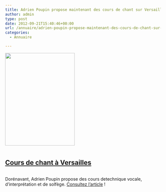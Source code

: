 ```yaml
---
title: Adrien Poupin propose maintenant des cours de chant sur Versailles
author: admin
type: post
date: 2012-09-21T15:40:46+00:00
url: /annuaire/adrien-poupin-propose-maintenant-des-cours-de-chant-sur-versailles/
categories:
  - Annuaire

---
```

[<img class="alignleft size-medium wp-image-91" title="Adrien Poupin, baryton professionnel, professeur de chant à Versailles" src="http://www.adrien-poupin.fr/wp-content/uploads/2012/09/P1020890-petit-225x300.jpg" alt="" width="225" height="300" srcset="http://www.adrien-poupin.fr/wp-content/uploads/2012/09/P1020890-petit-225x300.jpg 225w, http://www.adrien-poupin.fr/wp-content/uploads/2012/09/P1020890-petit.jpg 450w" sizes="(max-width: 225px) 100vw, 225px" />][1]

<h2 style="display: inline-block;">
  <a title="Cours de chant à Versailles" href="http://www.adrien-poupin.fr/enseignement-de-technique-vocale/cours-de-chant-a-versailles/">Cours de chant à Versailles</a>
</h2>

Dorénavant, Adrien Poupin propose des cours detechnique vocale, d&#8217;interprétation et de solfège. [Consultez l&#8217;article][2] !

 [1]: http://www.adrien-poupin.fr/enseignement-de-technique-vocale/cours-de-chant-a-versailles/
 [2]: http://www.adrien-poupin.fr/enseignement-de-technique-vocale/cours-de-chant-a-versailles/ "Cours de chant à Versailles"
